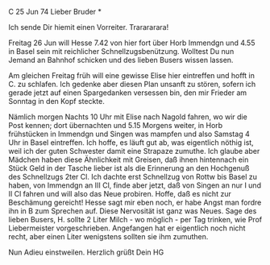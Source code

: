  C 25 Jun 74
Lieber Bruder <Frohnmeyer>*

Ich sende Dir hiemit einen Vorreiter. Trarararara!

Freitag 26 Jun will Hesse 7.42 von hier fort über Horb Immendgn und 4.55 in Basel sein mit reichlicher Schnellzugsbenützung. Wolltest Du nun Jemand an Bahnhof schicken und des lieben Busers wissen lassen.

Am gleichen Freitag früh will eine gewisse Elise hier eintreffen und hofft in C. zu schlafen. Ich gedenke aber diesen Plan unsanft zu stören, sofern ich gerade jetzt auf einen Spargedanken versessen bin, den mir Frieder am Sonntag in den Kopf steckte.

Nämlich morgen Nachts 10 Uhr mit Elise nach Nagold fahren, wo wir die Post kennen; dort übernachten und 5.15 Morgens weiter, in Horb frühstücken in Immendgn und Singen was mampfen und also Samstag 4 Uhr in Basel eintreffen. Ich hoffe, es läuft gut ab, was eigentlich nöthig ist, weil ich der guten Schwester damit eine Strapaze zumuthe. Ich glaube aber Mädchen haben diese Ähnlichkeit mit Greisen, daß ihnen hintennach ein Stück Geld in der Tasche lieber ist als die Erinnerung an den Hochgenuß des Schnellzugs 2ter Cl. Ich dachte erst Schnellzug von Rottw bis Basel zu haben, von Immendgn an III Cl, finde aber jetzt, daß von Singen an nur I und II Cl fahren und will also das Neue probiren. Hoffe, daß es nicht zur Beschämung gereicht! 
Hesse sagt mir eben noch, er habe Angst man fordre ihn in B zum Sprechen auf. Diese Nervosität ist ganz was Neues. Sage des lieben Busers, H. sollte 2 Liter Milch - wo möglich - per Tag trinken, wie Prof Liebermeister vorgeschrieben. Angefangen hat er eigentlich noch nicht recht, aber einen Liter wenigstens sollten sie ihm zumuthen.

Nun Adieu einstweilen.
 Herzlich grüßt Dein HG
